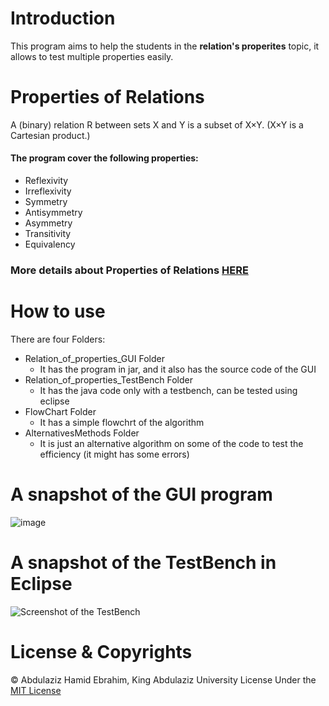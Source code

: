 

# Introduction

This program aims to help the students in the **relation's properites** topic, it allows to test multiple properties easily.

# Properties of Relations 
A (binary) relation R between sets X and Y is a subset of X×Y.  (X×Y is a Cartesian product.) 

#### The program cover the following properties:
- Reflexivity
- Irreflexivity
- Symmetry
- Antisymmetry
- Asymmetry
- Transitivity
- Equivalency

### More details about Properties of Relations  [HERE](https://www.math24.net/properties-relations)


# How to use
There are four Folders:
- Relation_of_properties_GUI Folder
  - It has the program in jar, and it also has the source code of the GUI
- Relation_of_properties_TestBench Folder
  - It has the java code only with a testbench, can be tested using eclipse
- FlowChart Folder
  - It has a simple flowchrt of the algorithm 
- AlternativesMethods Folder
  - It is just an alternative algorithm on some of the code to test the efficiency (it might has some errors)

# A snapshot of the GUI program

![image](https://user-images.githubusercontent.com/87777192/126678174-3c3553fe-68b2-4552-8b66-3d2a36c28777.png)

# A snapshot of the TestBench in Eclipse

![Screenshot of the TestBench](https://user-images.githubusercontent.com/87777192/126678371-e642d750-0747-4776-826a-449cc3a1e1bf.png)


# License & Copyrights
© Abdulaziz Hamid Ebrahim, King Abdulaziz University
License Under the [MIT License](License)
